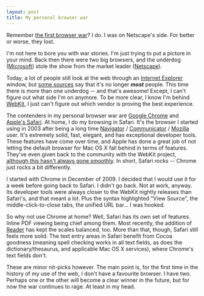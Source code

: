 ```yaml
---
layout: post
title: My personal browser war
---
```


Remember [the first browser war](http://en.wikipedia.org/wiki/Browser_wars#The_first_browser_war)? I do. I was on Netscape's side. For better or worse, they lost.

I'm not here to bore you with war stories. I'm just trying to put a picture in your mind. Back then there were two big browsers, and the underdog ([Microsoft](http://www.microsoft.com/)) stole the show from the market leader ([Netscape](http://netscape.aol.com/)).

Today, a lot of people still look at the web through an [Internet Explorer](http://www.microsoft.com/windows/internet-explorer/default.aspx) window, but [some sources](http://en.wikipedia.org/wiki/Usage_share_of_web_browsers#Summary_table) say that it's no longer ***most*** people. This time there is more than one underdog -- and that's awesome! Except, I can't figure out what side I'm on anymore. To be more clear, I know I'm behind [WebKit](http://webkit.org/), I just can't figure out which vendor is proving the best experience.

The contenders in my personal browser war are [Google Chrome](http://www.google.com/chrome) and [Apple's Safari](http://www.apple.com/safari/). At home, I do my browsing in Safari. It's the browser I started using in 2003 after being a long time [Navigator](http://en.wikipedia.org/wiki/Netscape_Navigator) / [Communicator](http://en.wikipedia.org/wiki/Netscape_Communicator) / [Mozilla](http://en.wikipedia.org/wiki/Mozilla_Application_Suite) user. It's extremely solid, fast, elegant, and has exceptional developer tools. These features have come over time, and Apple has done a great job of not letting the default browser for Mac OS X fall behind in terms of features. They've even given back to the community with the WebKit project, [although this hasn't always gone smoothly](http://www.kdedevelopers.org/node/1001). In short, Safari rocks -- Chrome just rocks a bit differently.

I started with Chrome in December of 2009. I decided that I would use it for a week before going back to Safari. I didn't go back. Not at work, anyway. Its developer tools were always closer to the WebKit nightly releases than Safari's, and that meant a lot. Plus the syntax highlighted "View Source", the middle-click-to-close tabs, the unified URL bar... I was hooked.

So why not use Chrome at home? Well, Safari has its own set of features. Inline PDF viewing being chief among them. Most recently, the addition of [Reader](http://www.apple.com/safari/whats-new.html#reader) has kept the scales balanced, too. More than that, though, Safari still feels more solid. The text entry areas in Safari benefit from Cocoa goodness (meaning spell checking works in all text fields, as does the dictionary/thesaurus, and applicable Mac OS X services), where Chrome's text fields don't.

These are minor nit-picks however. The main point is, for the first time in the history of my use of the web, I don't have a favourite browser. I have two. Perhaps one or the other will become a clear winner in the future, but for now the war continues to rage. At least in my head.
